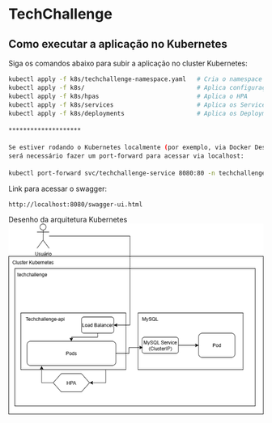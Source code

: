 # TechChallenge

## Como executar a aplicação no Kubernetes

Siga os comandos abaixo para subir a aplicação no cluster Kubernetes:

```bash
kubectl apply -f k8s/techchallenge-namespace.yaml   # Cria o namespace (necessário)
kubectl apply -f k8s/                               # Aplica configurações gerais (configs e secrets)
kubectl apply -f k8s/hpas                           # Aplica o HPA
kubectl apply -f k8s/services                       # Aplica os Services
kubectl apply -f k8s/deployments                    # Aplica os Deployments (do mysql e aplicação)

********************

Se estiver rodando o Kubernetes localmente (por exemplo, via Docker Desktop),
será necessário fazer um port-forward para acessar via localhost:

kubectl port-forward svc/techchallenge-service 8080:80 -n techchallenge
```
Link para acessar o swagger:

```bash
http://localhost:8080/swagger-ui.html
```

Desenho da arquitetura Kubernetes
![Desenho Arquitetura K8s](docs/Arquitetura_k8s.png)
